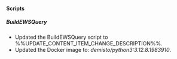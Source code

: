 
#### Scripts

##### BuildEWSQuery

- Updated the BuildEWSQuery script to %%UPDATE_CONTENT_ITEM_CHANGE_DESCRIPTION%%.
- Updated the Docker image to: *demisto/python3:3.12.8.1983910*.

